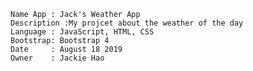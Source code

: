 
	Name App : Jack's Weather App
	Description :My projcet about the weather of the day
	Language : JavaScript, HTML, CSS
	Bootstrap: Bootstrap 4
	Date	 : August 18 2019
	Owner	 : Jackie Hao
